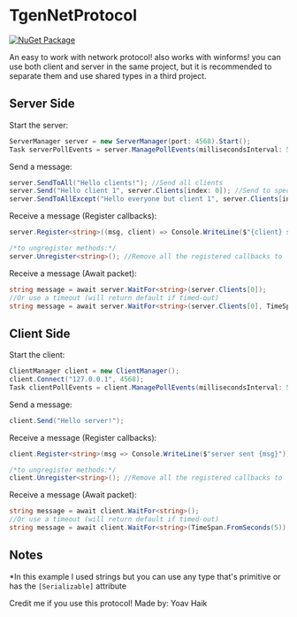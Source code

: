 # TgenNetProtocol
[![NuGet Package][NuGet]][NuGet-url]

An easy to work with network protocol!
also works with winforms!
you can use both client and server in the same project, but it is recommended to separate them and use shared types in a third project.

Server Side
--------------------------------------------------------------------------------------------------------------------------------

Start the server:
```cs
ServerManager server = new ServerManager(port: 4568).Start();
Task serverPollEvents = server.ManagePollEvents(millisecondsInterval: 50);
```

Send a message:
```cs
server.SendToAll("Hello clients!"); //Send all clients
server.Send("Hello client 1", server.Clients[index: 0]); //Send to specific client
server.SendToAllExcept("Hello everyone but client 1", server.Clients[index: 0]); //Send to everyone except a specific client
```

Receive a message (Register callbacks):
```cs
server.Register<string>((msg, client) => Console.WriteLine($"{client} sent {msg}"));

/*to ungregister methods:*/
server.Unregister<string>(); //Remove all the registered callbacks to `string` type
```

Receive a message (Await packet):
```cs
string message = await server.WaitFor<string>(server.Clients[0]);
//Or use a timeout (will return default if timed-out)
string message = await server.WaitFor<string>(server.Clients[0], TimeSpan.FromSeconds(5));
```

Client Side
--------------------------------------------------------------------------------------------------------------------------------

Start the client:
```cs
ClientManager client = new ClientManager();
client.Connect("127.0.0.1", 4568);
Task clientPollEvents = client.ManagePollEvents(millisecondsInterval: 50);
```

Send a message:
```cs
client.Send("Hello server!");
```

Receive a message (Register callbacks):
```cs
client.Register<string>(msg => Console.WriteLine($"server sent {msg}"));

/*to ungregister methods:*/
client.Unregister<string>(); //Remove all the registered callbacks to `string` type
```

Receive a message (Await packet):
```cs
string message = await client.WaitFor<string>();
//Or use a timeout (will return default if timed-out)
string message = await client.WaitFor<string>(TimeSpan.FromSeconds(5));
```

Notes
--------------------------------------------------------------------------------------------------------------------------------
*In this example I used strings but you can use any type that's primitive or has the `[Serializable]` attribute

Credit me if you use this protocol!
Made by: Yoav Haik

[NuGet]: https://img.shields.io/nuget/v/TgenNetProtocol?color=blue
[NuGet-url]: https://www.nuget.org/packages/TgenNetProtocol
